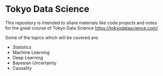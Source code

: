 # Tokyo Data Science

This repository is intended to share materials like code projects and notes for the great course of Tokyo Data Science https://tokyodatascience.com/

Some of the topics which will be covered are:
* Statistics
* Machine Learning
* Deep Learning
* Bayesian Uncertainty
* Causality
